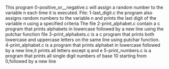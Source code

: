 This program 0-positive_or__negative.c  will assign a random number to the variable n each time it is executed.
File: 1-last_digit.c the program also assigns random numbers to the variable n and prints the last digit of the variable n using a specified criteria
The file 2-print_alphabet.c contain a c program that prints alphabets in lowercase followed by a new line using the putchar function
file 3-print_alphabets.c is a c program that prints both lowercase and uppercase letters on the same line using putchar function.
4-print_alphabet.c is a program that prints alphabet in lowercase followed by a new line,it prints all letters except q and e
5-print_numbers.c is a program that prints all single digit numbers of base 10 starting from 0,followed by a new line
